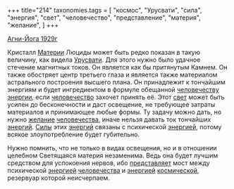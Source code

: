 +++
title="214"
taxonomies.tags = [
 "космос",
 "Урусвати",
 "сила",
 "энергия",
 "свет",
 "человечество",
 "представление",
 "материя",
 "желание",
]
+++

[Агни-Йога 1929г](/agni/1929)

Кристалл [Материи](/tags/материя) Люциды может быть редко показан в такую величину, как видела [Урусвати](/tags/Урусвати). Для этого нужно было удачное стечение магнитных токов. Он является как бы притянутым Камнем. Он также обостряет центр третьего глаза и является также материалом астрального построения высшего плана. Он принадлежит к тончайшим энергиям и будет ингредиентом в формуле обещанной [человечеству](/tags/[человечество](/tags/человечество)) [энергии](/tags/энергия), если [человечество](/tags/человечество) захочет принять её. Этот [свет](/tags/свет) может быть усилен до бесконечности и даст освещение, не требующее затраты материалов и принимающее любые формы. Ту задачу можно дать, но нужно [желание](/tags/желание) [человечества](/tags/человечество), иначе нельзя давать ток тончайших [энергий](/tags/энергия). [Силы](/tags/сила) этих [энергий](/tags/энергия) связаны с психической [энергией](/tags/энергия), потому всякое злоупотребление будет губительно.   

Нужно помнить, что не только в видах освещения, но и в отношении целебном Светящаяся материя незаменима. Ведь она будет лучшим средством для успокоения нервов, ибо [представляет](/tags/представление) мост между психической [энергией](/tags/энергия) [человечества](/tags/человечество) и [энергией](/tags/энергия) [космической](/tags/космос), резервуар которой неисчерпаем.